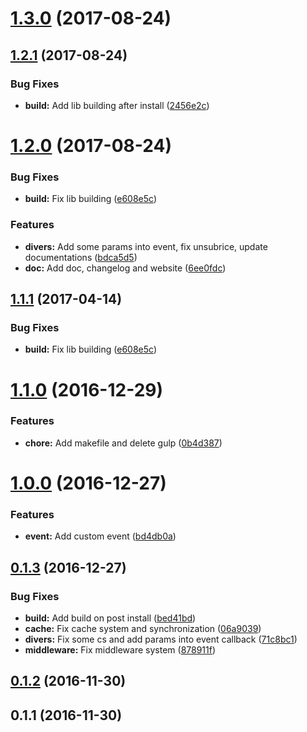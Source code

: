 <a name="1.3.0"></a>
# [1.3.0](https://github.com/kevinbalicot/megastores.js/compare/v1.2.1...v1.3.0) (2017-08-24)



<a name="1.2.1"></a>
## [1.2.1](https://github.com/kevinbalicot/megastores.js/compare/v1.2.0...v1.2.1) (2017-08-24)


### Bug Fixes

* **build:** Add lib building after install ([2456e2c](https://github.com/kevinbalicot/megastores.js/commit/2456e2c))



<a name="1.2.0"></a>
# [1.2.0](https://github.com/kevinbalicot/megastores.js/compare/v1.1.0...v1.2.0) (2017-08-24)


### Bug Fixes

* **build:** Fix lib building ([e608e5c](https://github.com/kevinbalicot/megastores.js/commit/e608e5c))


### Features

* **divers:** Add some params into event, fix unsubrice, update documentations ([bdca5d5](https://github.com/kevinbalicot/megastores.js/commit/bdca5d5))
* **doc:** Add doc, changelog and website ([6ee0fdc](https://github.com/kevinbalicot/megastores.js/commit/6ee0fdc))



<a name="1.1.1"></a>
## [1.1.1](https://github.com/kevinbalicot/megastores.js/compare/v1.1.0...v1.1.1) (2017-04-14)


### Bug Fixes

* **build:** Fix lib building ([e608e5c](https://github.com/kevinbalicot/megastores.js/commit/e608e5c))



<a name="1.1.0"></a>
# [1.1.0](https://github.com/kevinbalicot/megastores.js/compare/v1.0.0...v1.1.0) (2016-12-29)


### Features

* **chore:** Add makefile and delete gulp ([0b4d387](https://github.com/kevinbalicot/megastores.js/commit/0b4d387))



<a name="1.0.0"></a>
# [1.0.0](https://github.com/kevinbalicot/megastores.js/compare/v0.1.3...v1.0.0) (2016-12-27)


### Features

* **event:** Add custom event ([bd4db0a](https://github.com/kevinbalicot/megastores.js/commit/bd4db0a))



<a name="0.1.3"></a>
## [0.1.3](https://github.com/kevinbalicot/megastores.js/compare/v0.1.2...v0.1.3) (2016-12-27)


### Bug Fixes

* **build:** Add build on post install ([bed41bd](https://github.com/kevinbalicot/megastores.js/commit/bed41bd))
* **cache:** Fix cache system and synchronization ([06a9039](https://github.com/kevinbalicot/megastores.js/commit/06a9039))
* **divers:** Fix some cs and add params into event callback ([71c8bc1](https://github.com/kevinbalicot/megastores.js/commit/71c8bc1))
* **middleware:** Fix middleware system ([878911f](https://github.com/kevinbalicot/megastores.js/commit/878911f))



<a name="0.1.2"></a>
## [0.1.2](https://github.com/kevinbalicot/megastores.js/compare/v0.1.1...v0.1.2) (2016-11-30)



<a name="0.1.1"></a>
## 0.1.1 (2016-11-30)



